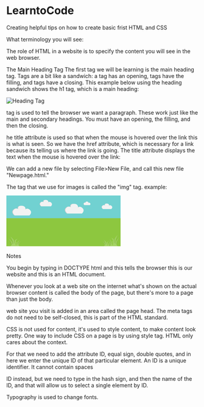 # LearntoCode

Creating helpful tips on how to create basic frist HTML and CSS

What terminology you will see:


The role of HTML in a website is to specify the content you will see in the web browser. 

The Main Heading Tag
The first tag we will be learning is the main heading tag. Tags are a bit like a sandwich: a tag has an opening, tags have the filling, and tags have a closing. This example below using the heading sandwich shows the h1 tag, which is a main heading:


![Heading Tag](https://cdnza.azureedge.net/wp-content/uploads/2019/01/img_5c2e3a2ac5108.png)




<p> tag is used to tell the browser we want a paragraph. These work just like the main and secondary headings. You must have an opening, the filling, and then the closing. 

he title attribute is used so that when the mouse is hovered over the link this is what is seen. So we have the href attribute, which is necessary for a link because its telling us where the link is going. The title attribute displays the text when the mouse is hovered over the link:

We can add a new file by selecting File>New File, and call this new file "Newpage.html."

The tag that we use for images is called the "img" tag. 
 example:   	
 
 
 <img src="background.png"></img>
 



Notes 

You begin by typing in DOCTYPE html and this tells the browser this is our website and this is an HTML document. 


Whenever you look at a web site on the internet what's shown on the actual browser content is called the body of the page, but there's more to a page than just the body. 

 web site you visit is added in an area called the page head.
 The meta tags do not need to be self-closed, this is part of the HTML standard.

CSS is not used for content, it's used to style content, to make content look pretty. One way to include CSS on a page is by using style tag. HTML only cares about the context.

For that we need to add the attribute ID, equal sign, double quotes, and in here we enter the unique ID of that particular element. An ID is a unique identifier. It cannot contain spaces

 ID instead, but we need to type in the hash sign, and then the name of the ID, and that will allow us to select a single element by ID.

 Typography is used to change fonts. 